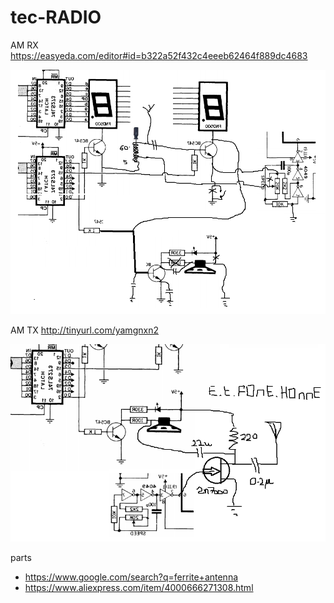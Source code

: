 # tec-RADIO
AM RX
https://easyeda.com/editor#id=b322a52f432c4eeeb62464f889dc4683

![](https://github.com/SteveJustin1963/tec-RADIO/blob/master/AM%20RX/am%20regen%20tec1%20hack.png)

AM TX
http://tinyurl.com/yamgnxn2

![](https://github.com/SteveJustin1963/tec-RADIO/blob/master/AM%20TX/et-fone-home.png)

parts
* https://www.google.com/search?q=ferrite+antenna
* https://www.aliexpress.com/item/4000666271308.html



